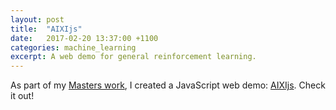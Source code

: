 ```yaml
---
layout: post
title:  "AIXIjs"
date:   2017-02-20 13:37:00 +1100
categories: machine_learning
excerpt: A web demo for general reinforcement learning.
---
```


As part of my [Masters work](docs/masters_thesis.pdf), I created a JavaScript web demo: [AIXIjs](http://aslanides.io/aixijs). Check it out!
